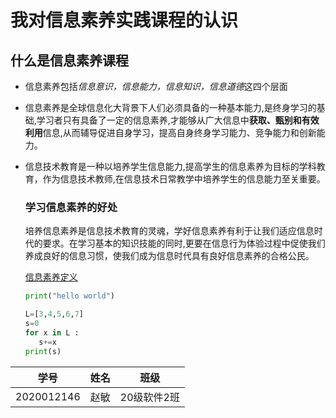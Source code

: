 # 我对信息素养实践课程的认识

## 什么是信息素养课程

- 信息素养包括*信息意识，信息能力，信息知识，信息道德*这四个层面

- 信息素养是全球信息化大背景下人们必须具备的一种基本能力,是终身学习的基础,学习者只有具备了一定的信息素养,才能够从广大信息中**获取、甄别和有效利用**信息,从而辅导促进自身学习，提高自身终身学习能力、竞争能力和创新能力。

- 信息技术教育是一种以培养学生信息能力,提高学生的信息素养为目标的学科教育，作为信息技术教师,在信息技术日常教学中培养学生的信息能力至关重要。

  ### 学习信息素养的好处

  培养信息素养是信息技术教育的灵魂，学好信息素养有利于让我们适应信息时代的要求。在学习基本的知识技能的同时,更要在信息行为体验过程中促使我们养成良好的信息习惯，使我们成为信息时代具有良好信息素养的合格公民。

  [信息素养定义](https://www.taodocs.com/p-281739619.html)

  ```python
  print("hello world")
  ```

  ```python
  L=[3,4,5,6,7]
  s=0
  for x in L :
     s+=x
  print(s)
  ```

  

|    学号    | 姓名 |    班级     |
| :--------: | :--: | :---------: |
| 2020012146 | 赵敏 | 20级软件2班 |

